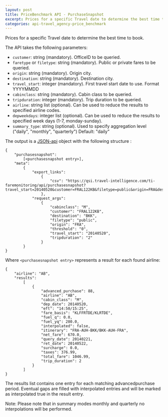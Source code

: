 ```yaml
---
layout: post
title: PriceBenchmark API - PurchaseSnapshot
excerpt: Prices for a specific Travel date to determine the best time to book
categories: api-travel_agency-price_benchmark
---
```


Prices for a specific Travel date to determine the best time to book.

The API takes the following parameters:
* `customer`: string (mandatory). OfficeID to be queried.
* `faretype` or `filetype`: string (mandatory). Public or private fares to be queried.
* `origin`: string (mandatory). Origin city.
* `destination`: string (mandatory). Destination city.
* `travel_start`: integer (mandatory). First travel start date to use. Format YYYYMMDD
* `cabinclass`: string (mandatory). Cabin class to be queried.
* `tripduration`: integer (mandatory). Trip duration to be queried.
* `airline`: string list (optional). Can be used to reduce the results to specified airline codes.
* `depweekdays`: integer list (optional). Can be used to reduce the results to specified week days (1-7, monday-sunday).
* `summary_type`: string (optional). Used to specify aggregation level ("daily", "monthly", "quarterly") Default: "daily"

The output is a [JSON-api](http://jsonapi.org/format/) object with the following structure :

	{
		"purchasesnapshot": 
			[<purchasesnapshot entry>], 
		"meta":
			{
				"export_links": 
					{
						"csv": "https://qsi.travel-intelligence.com/ti-faremonitoring/api/purchasesnapshot?travel_start=20140520&customer=FRAL122KB&filetype=public&origin=FRA&destination=BKK&cabinclass=M&tripduration=2&threshold=0&export=csv"
					}, 
				"request_args": 
					{
						"cabinclass": "M", 
						"customer": "FRAL122KB", 
						"destination": "BKK", 
						"filetype": "public", 
						"origin": "FRA", 
						"threshold": "0", 
						"travel_start": "20140520", 
						"tripduration": "2"
					}
			}
	}

Where `<purchasesnapshot entry>` represents a result for each found airline:

    {
        "airline": "AB", 
        "results": 
            [
                {
                    "advanced_purchase": 88, 
                    "airline": "AB", 
                    "cabin_class": "M", 
                    "dep_date": 20140520, 
                    "eft": "14:50/15:25", 
                    "fare_basis": "KLFFRTDE/KLRTDE", 
                    "fuel_q": 0.0, 
                    "fuel_yq": 280.0, 
                    "interpolated": false, 
                    "itinerary": "FRA-AUH-BKK/BKK-AUH-FRA", 
                    "net_fare": 670.0, 
                    "query_date": 20140221, 
                    "ret_date": 20140522, 
                    "surcharge": 0.0, 
                    "taxes": 376.99, 
                    "total_fare": 1046.99, 
                    "trip_duration": 2
                }
            ]
    }

The results list contains one entry for each matching advancedpurchase period. Eventual gaps are filled with interpolated entries and will be marked as interpolated true in the result entry.

Note: Please note that in summary modes monthly and quarterly no interpolations will be performed.
